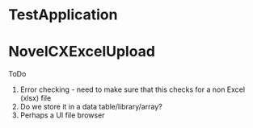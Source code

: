 # TestApplication
# NovelCXExcelUpload

ToDo
1. Error checking - need to make sure that this checks for a non Excel (xlsx) file
2. Do we store it in a data table/library/array? 
3. Perhaps a UI file browser
